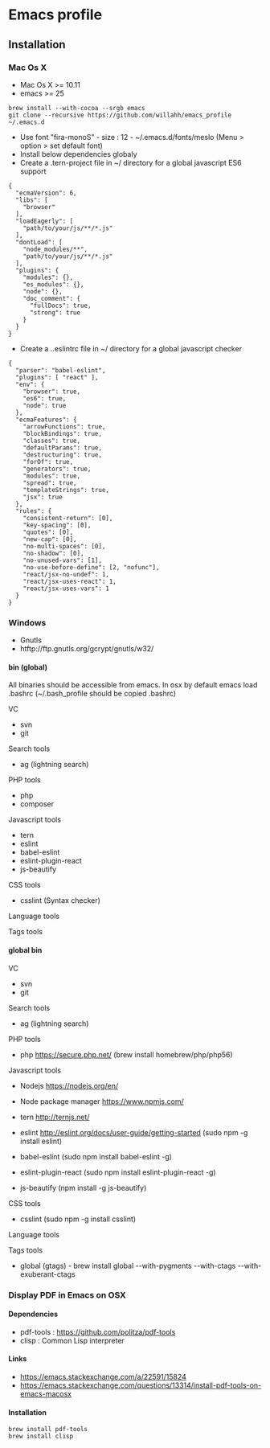 # Emacs profile

## Installation

### Mac Os X
- Mac Os X >= 10.11
- emacs >= 25

```{r, engine='bash', count_lines}
brew install --with-cocoa --srgb emacs
git clone --recursive https://github.com/willahh/emacs_profile ~/.emacs.d
```
- Use font "fira-monoS" - size : 12 -  ~/.emacs.d/fonts/meslo (Menu > option > set default font)
- Install below dependencies globaly
- Create a .tern-project file in ~/ directory for a global javascript ES6 support
```{r, engine='bash', count_lines}
{
  "ecmaVersion": 6,
  "libs": [
    "browser"
  ],
  "loadEagerly": [
    "path/to/your/js/**/*.js"
  ],
  "dontLoad": [
    "node_modules/**",
    "path/to/your/js/**/*.js"
  ],
  "plugins": {
    "modules": {},
    "es_modules": {},
    "node": {},
    "doc_comment": {
      "fullDocs": true,
      "strong": true
    }
  }
}
```
- Create a ..eslintrc file in ~/ directory for a global javascript checker
```{r, engine='bash', count_lines}
{
  "parser": "babel-eslint",
  "plugins": [ "react" ],
  "env": {
    "browser": true,
    "es6": true,
    "node": true
  },
  "ecmaFeatures": {
    "arrowFunctions": true,
    "blockBindings": true,
    "classes": true,
    "defaultParams": true,
    "destructuring": true,
    "forOf": true,
    "generators": true,
    "modules": true,
    "spread": true,
    "templateStrings": true,
    "jsx": true
  },
  "rules": {
    "consistent-return": [0],
    "key-spacing": [0],
    "quotes": [0],
    "new-cap": [0],
    "no-multi-spaces": [0],
    "no-shadow": [0],
    "no-unused-vars": [1],
    "no-use-before-define": [2, "nofunc"],
    "react/jsx-no-undef": 1,
    "react/jsx-uses-react": 1,
    "react/jsx-uses-vars": 1
  }
}
```


### Windows
  - Gnutls
  - htftp://ftp.gnutls.org/gcrypt/gnutls/w32/

#### bin (global)
All binaries should be accessible from emacs.
In osx by default emacs load .bashrc (~/.bash_profile should be copied .bashrc)

VC
- svn
- git

Search tools
- ag (lightning search)

PHP tools
- php
- composer

Javascript tools
- tern
- eslint
- babel-eslint
- eslint-plugin-react
- js-beautify

CSS tools
- csslint (Syntax checker)

Language tools
<!-- - ispell -->

Tags tools
<!-- - ctags -->
<!-- - tags -->
<!-- - cscope -->
<!-- - Global -->
<!-- - gtags -->

#### global bin 
VC
- svn
- git

Search tools
- ag (lightning search)

PHP tools
- php
  https://secure.php.net/
  (brew install homebrew/php/php56)

Javascript tools
- Nodejs
  https://nodejs.org/en/
  
- Node package manager
  https://www.npmjs.com/

- tern
  http://ternjs.net/
  
- eslint
  http://eslint.org/docs/user-guide/getting-started
  (sudo npm -g install eslint)
  
- babel-eslint
  (sudo npm install babel-eslint -g)

- eslint-plugin-react
  (sudo npm install eslint-plugin-react -g)
  
- js-beautify (npm install -g js-beautify)

CSS tools
- csslint (sudo npm -g install csslint)

Language tools
<!-- - ispell - brew install ispell --witch-lang-fr -->

Tags tools
 - global (gtags) - brew install global --with-pygments --with-ctags --with-exuberant-ctags

<!-- - tags https://github.com/leoliu/ggtags/wiki/Install-Global-with-support-for-exuberant-ctags -->
<!-- - gtags - brew install global (gtags) -->
<!-- - ctags - brew install --HEAD ctags -->
<!-- - cscope - brew install cscope -->
<!-- - Global - brew install global --with-exuberant-ctags -->


### Display PDF in Emacs on OSX

#### Dependencies
  - pdf-tools : https://github.com/politza/pdf-tools
  - clisp : Common Lisp interpreter

#### Links
  - https://emacs.stackexchange.com/a/22591/15824
  - https://emacs.stackexchange.com/questions/13314/install-pdf-tools-on-emacs-macosx

#### Installation
```{r, engine='bash', count_lines}
brew install pdf-tools
brew install clisp
```

